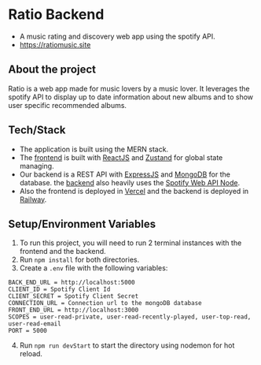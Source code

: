 
# Ratio Backend

- A music rating and discovery web app using the spotify API.
- https://ratiomusic.site

## About the project

Ratio is a web app made for music lovers by a music lover.
It leverages the spotify API to display up to date information about new albums and
to show user specific recommended albums.
## Tech/Stack

- The application is built using the MERN stack. 
- The [frontend](https://github.com/miguelSoldado1/ratio-frontend) is built with 
[ReactJS](https://reactjs.org) and [Zustand](https://github.com/pmndrs/zustand) 
for global state managing. 
- Our backend is a REST API with [ExpressJS](https://expressjs.com/) and [MongoDB](https://www.mongodb.com/home)
for the database. the [backend](https://github.com/miguelSoldado1/ratio-backend) 
also heavily uses the [Spotify Web API Node](https://github.com/thelinmichael/spotify-web-api-node).
- Also the frontend is deployed in [Vercel](https://vercel.com/) and the backend is 
deployed in [Railway](https://railway.app/).
## Setup/Environment Variables

1. To run this project, you will need to run 2 terminal instances with the frontend and the
backend.
2. Run `npm install` for both directories.
3. Create a `.env` file with the following variables:
```
BACK_END_URL = http://localhost:5000
CLIENT_ID = Spotify Client Id
CLIENT_SECRET = Spotify Client Secret
CONNECTION_URL = Connection url to the mongoDB database
FRONT_END_URL = http://localhost:3000
SCOPES = user-read-private, user-read-recently-played, user-top-read, user-read-email
PORT = 5000
```
4. Run `npm run devStart` to start the directory using nodemon for hot reload.
